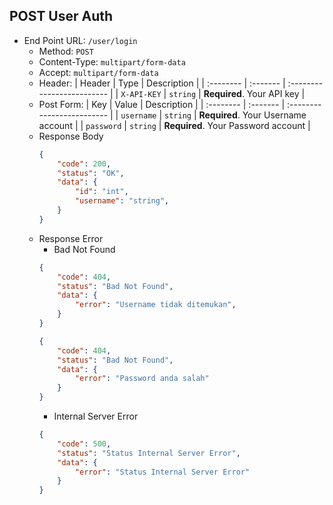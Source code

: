 ## POST User Auth
- End Point URL: `/user/login`
    - Method: `POST`
    - Content-Type: `multipart/form-data`
    - Accept: `multipart/form-data`
    - Header:
      | Header 	| Type     | Description                |
      | :-------- | :------- | :------------------------- |
      | `X-API-KEY` | `string` | **Required**. Your API key |
    - Post Form:
      | Key 	| Value     | Description                |
      | :-------- | :------- | :------------------------- |
      | `username` | `string` | **Required**. Your Username account |
      | `password` | `string` | **Required**. Your Password account |
    - Response Body
      ```json
      {
          "code": 200,
          "status": "OK",
          "data": {
              "id": "int",
              "username": "string",
          }
      }
      ```
    - Response Error
        - Bad Not Found
      ```json
      {
          "code": 404,
          "status": "Bad Not Found",
          "data": {
              "error": "Username tidak ditemukan",
          }
      }
      ```
      ```json
      {
          "code": 404,
          "status": "Bad Not Found",
          "data": {
              "error": "Password anda salah"
          }
      }
      ```
        - Internal Server Error
      ```json
      {
          "code": 500,
          "status": "Status Internal Server Error",
          "data": {
              "error": "Status Internal Server Error"
          }
      }
      ```
